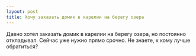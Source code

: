 ```yaml
---
layout: post 
title: Хочу заказать домик в карелии на берегу озера 
--- 
```

Давно хотел заказать домик в карелии на берегу озера, но постоянно откладывал. Сейчас уже нужно прямо срочно. Не знаете, к кому лучше обратиться?